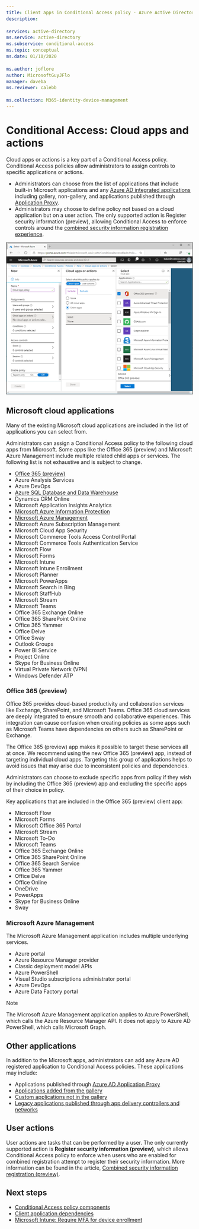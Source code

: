 ```yaml
---
title: Client apps in Conditional Access policy - Azure Active Directory
description: 

services: active-directory
ms.service: active-directory
ms.subservice: conditional-access
ms.topic: conceptual
ms.date: 01/10/2020

ms.author: joflore
author: MicrosoftGuyJFlo
manager: daveba
ms.reviewer: calebb

ms.collection: M365-identity-device-management
---
```

# Conditional Access: Cloud apps and actions

Cloud apps or actions is a key part of a Conditional Access policy. Conditional Access policies allow administrators to assign controls to specific applications or actions. 

- Administrators can choose from the list of applications that include built-in Microsoft applications and any [Azure AD integrated applications](../manage-apps/what-is-application-management.md) including gallery, non-gallery, and applications published through [Application Proxy](../manage-apps/what-is-application-proxy.md).
- Administrators may choose to define policy not based on a cloud application but on a user action. The only supported action is Register security information (preview), allowing Conditional Access to enforce controls around the [combined security information registration experience](../authentication/howto-registration-mfa-sspr-combined.md).

![Define a Conditional Access policy and specify cloud apps](./media/concept-conditional-access-cloud-apps/conditional-access-define-policy-specify-cloud-apps.png)

## Microsoft cloud applications

Many of the existing Microsoft cloud applications are included in the list of applications you can select from. 

Administrators can assign a Conditional Access policy to the following cloud apps from Microsoft. Some apps like the Office 365 (preview) and Microsoft Azure Management include multiple related child apps or services. The following list is not exhaustive and is subject to change.

- [Office 365 (preview)](#office-365-preview)
- Azure Analysis Services
- Azure DevOps
- [Azure SQL Database and Data Warehouse](../../sql-database/sql-database-conditional-access.md)
- Dynamics CRM Online
- Microsoft Application Insights Analytics
- [Microsoft Azure Information Protection](https://docs.microsoft.com/azure/information-protection/faqs#i-see-azure-information-protection-is-listed-as-an-available-cloud-app-for-conditional-accesshow-does-this-work)
- [Microsoft Azure Management](#microsoft-azure-management)
- Microsoft Azure Subscription Management
- Microsoft Cloud App Security
- Microsoft Commerce Tools Access Control Portal
- Microsoft Commerce Tools Authentication Service
- Microsoft Flow
- Microsoft Forms
- Microsoft Intune
- Microsoft Intune Enrollment
- Microsoft Planner
- Microsoft PowerApps
- Microsoft Search in Bing
- Microsoft StaffHub
- Microsoft Stream
- Microsoft Teams
- Office 365 Exchange Online
- Office 365 SharePoint Online
- Office 365 Yammer
- Office Delve
- Office Sway
- Outlook Groups
- Power BI Service
- Project Online
- Skype for Business Online
- Virtual Private Network (VPN)
- Windows Defender ATP

### Office 365 (preview)

Office 365 provides cloud-based productivity and collaboration services like Exchange, SharePoint, and Microsoft Teams. Office 365 cloud services are deeply integrated to ensure smooth and collaborative experiences. This integration can cause confusion when creating policies as some apps such as Microsoft Teams have dependencies on others such as SharePoint or Exchange.

The Office 365 (preview) app makes it possible to target these services all at once. We recommend using the new Office 365 (preview) app, instead of targeting individual cloud apps. Targeting this group of applications helps to avoid issues that may arise due to inconsistent policies and dependencies.

Administrators can choose to exclude specific apps from policy if they wish by including the Office 365 (preview) app and excluding the specific apps of their choice in policy.

Key applications that are included in the Office 365 (preview) client app:

   - Microsoft Flow
   - Microsoft Forms
   - Microsoft Office 365 Portal
   - Microsoft Stream
   - Microsoft To-Do
   - Microsoft Teams
   - Office 365 Exchange Online
   - Office 365 SharePoint Online
   - Office 365 Search Service
   - Office 365 Yammer
   - Office Delve
   - Office Online
   - OneDrive
   - PowerApps
   - Skype for Business Online
   - Sway

### Microsoft Azure Management

The Microsoft Azure Management application includes multiple underlying services. 

   - Azure portal
   - Azure Resource Manager provider
   - Classic deployment model APIs
   - Azure PowerShell
   - Visual Studio subscriptions administrator portal
   - Azure DevOps
   - Azure Data Factory portal

> [!NOTE]
> The Microsoft Azure Management application applies to Azure PowerShell, which calls the Azure Resource Manager API. It does not apply to Azure AD PowerShell, which calls Microsoft Graph.

## Other applications

In addition to the Microsoft apps, administrators can add any Azure AD registered application to Conditional Access policies. These applications may include: 

- Applications published through [Azure AD Application Proxy](../manage-apps/what-is-application-proxy.md)
- [Applications added from the gallery](../manage-apps/add-application-portal.md)
- [Custom applications not in the gallery](../manage-apps/add-non-gallery-app.md)
- [Legacy applications published through app delivery controllers and networks](../manage-apps/secure-hybrid-access.md)

## User actions

User actions are tasks that can be performed by a user. The only currently supported action is **Register security information (preview)**, which allows Conditional Access policy to enforce when users who are enabled for combined registration attempt to register their security information. More information can be found in the article, [Combined security information registration (preview)](../authentication/concept-registration-mfa-sspr-combined.md).

## Next steps

- [Conditional Access policy components](concept-conditional-access-policies.md)
- [Client application dependencies](service-dependencies.md)
- [Microsoft Intune: Require MFA for device enrollment](https://docs.microsoft.com/intune/enrollment/multi-factor-authentication)
